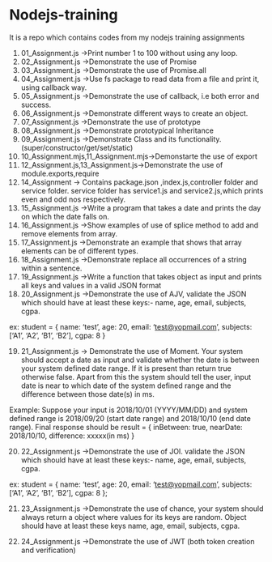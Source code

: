 # Nodejs-training
It is a repo which contains codes from my nodejs training assignments 
1. 01_Assignment.js ->Print number 1 to 100 without using any loop. 
2. 02_Assignment.js ->Demonstrate the use of Promise
3. 03_Assignment.js ->Demonstrate the use of Promise.all
4. 04_Assignment.js ->Use fs package to read data from a file and print it, using callback way.
5. 05_Assignment.js ->Demonstrate the use of callback, i.e both error and success.
6. 06_Assignment.js ->Demonstrate different ways to create an object.
7. 07_Assignment.js ->Demonstrate the use of prototype
8. 08_Assignment.js ->Demonstrate prototypical Inheritance
9. 09_Assignment.js ->Demonstrate Class and its functionality.(super/constructor/get/set/static)
10. 10_Assignment.mjs,11_Assignment.mjs->Demonstarte the use of export
11. 12_Assignment.js,13_Assignment.js->Demonstrate the use of module.exports,require 
12. 14_Assignment -> Contains package.json ,index.js,controller folder and service folder. service  folder has service1.js and service2.js,which prints even and odd nos respectively.
13. 15_Assignment.js ->Write a program that takes a date and prints the day on which the date falls on.
14. 16_Assignment.js ->Show examples of use of splice method to add and remove elements from array.
15. 17_Assignment.js ->Demonstrate an example that shows that array elements can be of different types.
16. 18_Assignment.js ->Demonstrate replace all occurrences of a string within a sentence.
17. 19_Assignment.js ->Write a function that takes object as input and prints all keys and values in a valid JSON format 
18. 20_Assignment.js ->Demonstrate the use of AJV, validate the JSON which should have at least these keys:-
name, age, email, subjects, cgpa.

ex: student = {
name: ‘test’,
age: 20,
email: ‘test@yopmail.com’,
subjects: [‘A1’, ‘A2’, ‘B1’, ‘B2’],
cgpa: 8
}

19. 21_Assignment.js -> Demonstrate the use of Moment. Your system should accept a date as input and validate whether the date is between your system defined date range. If it is present than return true otherwise false. Apart from this the system should tell the user, input date is near to which date of the system defined range and the difference between those date(s) in ms.

Example: Suppose your input is 2018/10/01 (YYYY/MM/DD) and system defined range is 2018/09/20 (start date range) and 2018/10/10 (end date range). Final response should be
result = {
inBetween: true,
nearDate: 2018/10/10,
difference: xxxxx(in ms)
}

20. 22_Assignment.js ->Demonstrate the use of JOI. validate the JSON which should have at least these keys:-
name, age, email, subjects, cgpa.

ex: student = {
name: ‘test’,
age: 20,
email: ‘test@yopmail.com’,
subjects: [‘A1’, ‘A2’, ‘B1’, ‘B2’],
cgpa: 8
};

21. 23_Assignment.js ->Demonstrate the use of chance, your system should always return a object where values for its keys are random.
Object should have at least these keys name, age, email, subjects, cgpa.

22. 24_Assignment.js ->Demonstrate the use of JWT (both token creation and verification)


